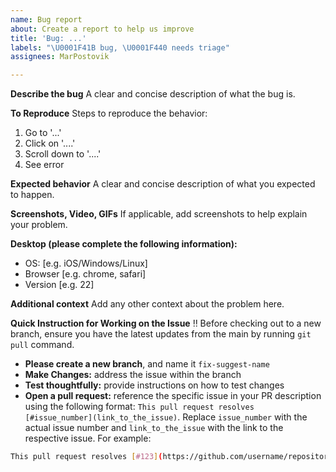 ```yaml
---
name: Bug report
about: Create a report to help us improve
title: 'Bug: ...'
labels: "\U0001F41B bug, \U0001F440 needs triage"
assignees: MarPostovik

---
```


**Describe the bug**
A clear and concise description of what the bug is.

**To Reproduce**
Steps to reproduce the behavior:
1. Go to '...'
2. Click on '....'
3. Scroll down to '....'
4. See error

**Expected behavior**
A clear and concise description of what you expected to happen.

**Screenshots, Video, GIFs**
If applicable, add screenshots to help explain your problem.

**Desktop (please complete the following information):**
 - OS: [e.g. iOS/Windows/Linux]
 - Browser [e.g. chrome, safari]
 - Version [e.g. 22]

**Additional context**
Add any other context about the problem here.

**Quick Instruction for Working on the Issue**
‼️ Before checking out to a new branch, ensure you have the latest updates from the main by running `git pull` command.
- **Please create a new branch**, and name it `fix-suggest-name`
- **Make Changes:** address the issue within the branch
- **Test thoughtfully:** provide instructions on how to test changes
- **Open a pull request:** reference the specific issue in your PR description using the following format:
`This pull request resolves [#issue_number](link_to_the_issue)`. Replace `issue_number` with the actual issue number and `link_to_the_issue` with the link to the respective issue. For example:

```bash
This pull request resolves [#123](https://github.com/username/repository/issues/123)
```
